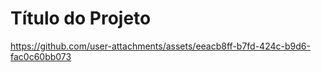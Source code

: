# Título do Projeto

https://github.com/user-attachments/assets/eeacb8ff-b7fd-424c-b9d6-fac0c60bb073

